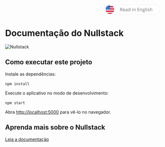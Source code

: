 <div align="right">
  <a href="./README.br.md">
    <img src="https://raw.githubusercontent.com/GuiDevloper/multi-language-readme-template/master/.github/lg-button-en.png" alt="pt-br" width="180px">
  </a>
</div>

# Documentação do Nullstack

<img src='https://raw.githubusercontent.com/nullstack/nullstack/master/nullstack.png' height='60' alt='Nullstack' />

## Como executar este projeto

Instale as dependências:

`npm install`

Execute o aplicativo no modo de desenvolvimento:

`npm start`

Abra [http://localhost:5000](http://localhost:5000) para vê-lo no navegador.

## Aprenda mais sobre o Nullstack

[Leia a documentação](https://nullstack.app/pt-br/comecando)